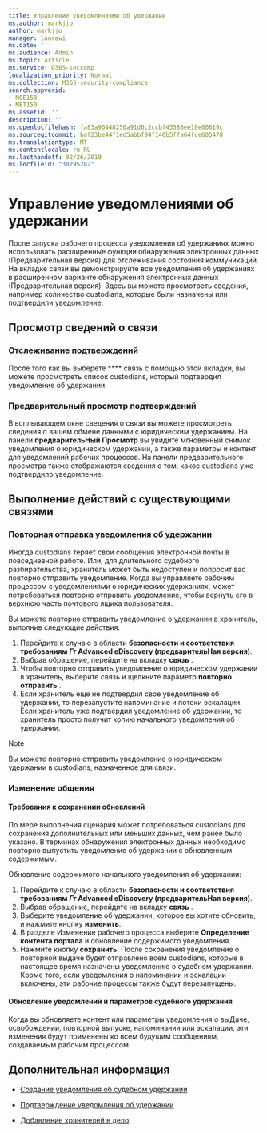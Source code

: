 ```yaml
---
title: Управление уведомлениями об удержании
ms.author: markjjo
author: markjjo
manager: laurawi
ms.date: ''
ms.audience: Admin
ms.topic: article
ms.service: O365-seccomp
localization_priority: Normal
ms.collection: M365-security-compliance
search.appverid:
- MOE150
- MET150
ms.assetid: ''
description: ''
ms.openlocfilehash: fa83a90448250a91d6c2ccbf43588ee18e00619c
ms.sourcegitcommit: baf23be44f1ed5abbf84f140b5ffa64fce605478
ms.translationtype: MT
ms.contentlocale: ru-RU
ms.lasthandoff: 02/26/2019
ms.locfileid: "30295282"
---
```

# <a name="manage-hold-notifications"></a>Управление уведомлениями об удержании

После запуска рабочего процесса уведомления об удержаниях можно использовать расширенные функции обнаружения электронных данных (Предварительная версия) для отслеживания состояния коммуникаций. На вкладке связи вы демонстрируйте все уведомления об удержаниях в расширенном варианте обнаружения электронных данных (Предварительная версия). Здесь вы можете просмотреть сведения, например количество custodians, которые были назначены или подтвердили уведомление.

## <a name="view-communication-details"></a>Просмотр сведений о связи

### <a name="track-acknowledgements"></a>Отслеживание подтверждений

После того как вы выберете **** связь с помощью этой вкладки, вы можете просмотреть список custodians, который подтвердил уведомление об удержании. 

### <a name="preview-acknowledgements"></a>Предварительный просмотр подтверждений

В всплывающем окне сведения о связи вы можете просмотреть сведения о вашем обмене данными с юридическим удержанием. На панели **предварительНый Просмотр** вы увидите мгновенный снимок уведомления о юридическом удержании, а также параметры и контент для уведомлений рабочих процессов. На панели предварительного просмотра также отображаются сведения о том, какое custodians уже подтвердило уведомление.

## <a name="taking-action-on-existing-communications"></a>Выполнение действий с существующими связями

### <a name="re-send-a-hold-notice"></a>Повторная отправка уведомления об удержании

Иногда custodians теряет свои сообщения электронной почты в повседневной работе. Или, для длительного судебного разбирательства, хранитель может быть недоступен и попросит вас повторно отправить уведомление. Когда вы управляете рабочим процессом с уведомлениями о юридических удержаниях, может потребоваться повторно отправить уведомление, чтобы вернуть его в верхнюю часть почтового ящика пользователя.

Вы можете повторно отправить уведомление о удержании в хранитель, выполнив следующие действия:
1. Перейдите к случаю в области **безопасности и соответствия требованиям _Гт_ Advanced eDiscovery (предварительНая версия)**.
2. Выбрав обращение, перейдите на вкладку **связь** .
3. Чтобы повторно отправить уведомление о юридическом удержании в хранитель, выберите связь и щелкните параметр **повторно отправить** .
4. Если хранитель еще не подтвердил свое уведомление об удержании, то перезапустите напоминание и потоки эскалации. Если хранитель уже подтвердил уведомление об удержании, то хранитель просто получит копию начального уведомления об удержании.

> [!NOTE]
> Вы можете повторно отправить уведомление о юридическом удержании в custodians, назначенное для связи. 

### <a name="edit-a-communication"></a>Изменение общения

#### <a name="update-preservation-requirements"></a>Требования к сохранении обновлений
  
По мере выполнения сценария может потребоваться custodians для сохранения дополнительных или меньших данных, чем ранее было указано. В терминах обнаружения электронных данных необходимо повторно выпустить уведомление об удержании с обновленным содержимым.

Обновление содержимого начального уведомления об удержании:

1. Перейдите к случаю в области **безопасности и соответствия требованиям _Гт_ Advanced eDiscovery (предварительНая версия)**.
2. Выбрав обращение, перейдите на вкладку **связь** .
3. Выберите уведомление об удержании, которое вы хотите обновить, и нажмите кнопку **изменить**.
4. В разделе Изменение рабочего процесса выберите **Определение контента портала** и обновление содержимого уведомления. 
5. Нажмите кнопку **сохранить**. После сохранения уведомление о повторной выдаче будет отправлено всем custodians, которые в настоящее время назначены уведомлению о судебном удержании. Кроме того, если уведомления о напоминании и эскалации включены, эти рабочие процессы также будут перезапущены. 


#### <a name="update-legal-hold-notifications-and-settings"></a>Обновление уведомлений и параметров судебного удержания

Когда вы обновляете контент или параметры уведомления о выДаче, освобождении, повторной выпуске, напоминании или эскалации, эти изменения будут применены ко всем будущим сообщениям, создаваемым рабочим процессом.

## <a name="related-information"></a>Дополнительная информация 

- [Создание уведомления об судебном удержании](create-hold-notification.md)
    
- [Подтверждение уведомления об удержании](acknowledge-hold-notification.md)
    
- [Добавление хранителей в дело](add-custodians-to-case.md)
